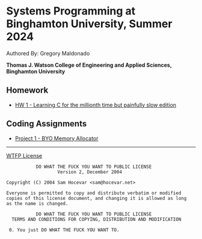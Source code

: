 # Systems Programming at Binghamton University, Summer 2024

Authored By: Gregory Maldonado

<b>Thomas J. Watson College of Engineering and Applied Sciences, Binghamton University</b>

## Homework
 * [HW 1 - Learning C for the millionth time but painfully slow edition](./hw1)

## Coding Assignments
 * [Project 1 - BYO Memory Allocator](./gmalloc)

---

[WTFP License](http://www.wtfpl.net)
```
           DO WHAT THE FUCK YOU WANT TO PUBLIC LICENSE
                   Version 2, December 2004
 
Copyright (C) 2004 Sam Hocevar <sam@hocevar.net>

Everyone is permitted to copy and distribute verbatim or modified
copies of this license document, and changing it is allowed as long
as the name is changed.
 
           DO WHAT THE FUCK YOU WANT TO PUBLIC LICENSE
  TERMS AND CONDITIONS FOR COPYING, DISTRIBUTION AND MODIFICATION

 0. You just DO WHAT THE FUCK YOU WANT TO.
```

